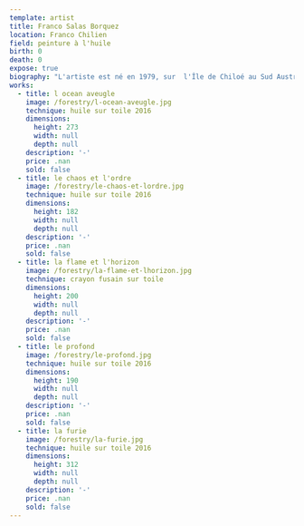 ```yaml
---
template: artist
title: Franco Salas Borquez
location: Franco Chilien
field: peinture à l'huile
birth: 0
death: 0
expose: true
biography: "L'artiste est né en 1979, sur  l'Île de Chiloé au Sud Austral du Chili.\n\nLe travail de Franco Salas-Borquez est le fruit de sa réflexion consciente et inconsciente envers le monde et le caractère amorale de la nature, au delà de la dichotomie du bien et du mal. C'est donc presque naturellement et instinctivement que le peintre développe son travail à travers la thématique de la mer déchainée.\nLorsqu’il peint, Franco fait appel à son intuition pour exercer des gestes chargés de force et de tension. Sa liberté d’artiste s’exprime alors dans toute cette révolte et peu à peu la mer prend vie, les vagues hurlent telles des âmes. Ensuite, l’agitation créatrice laisse place à la patience, telle une méditation qui permet de ressentir l’intensité de l’instant.\_L’étape finale du tableau est une sorte de recommencement, l’artiste se détache de ses peurs et de sa rigueur technique. Avec ces derniers gestes, il dessine la force du vent qui libère la mer de sa propre colère.\nÀ travers le langage universel et poétique de l’artiste, on découvre la peinture comme force créatrice et destructive où seule la beauté peut être sauvée.\n\ntexte de \_Nathalie Tatai-Pogioni"
works:
  - title: l ocean aveugle
    image: /forestry/l-ocean-aveugle.jpg
    technique: huile sur toile 2016
    dimensions:
      height: 273
      width: null
      depth: null
    description: '-'
    price: .nan
    sold: false
  - title: le chaos et l'ordre
    image: /forestry/le-chaos-et-lordre.jpg
    technique: huile sur toile 2016
    dimensions:
      height: 182
      width: null
      depth: null
    description: '-'
    price: .nan
    sold: false
  - title: la flame et l'horizon
    image: /forestry/la-flame-et-lhorizon.jpg
    technique: crayon fusain sur toile
    dimensions:
      height: 200
      width: null
      depth: null
    description: '-'
    price: .nan
    sold: false
  - title: le profond
    image: /forestry/le-profond.jpg
    technique: huile sur toile 2016
    dimensions:
      height: 190
      width: null
      depth: null
    description: '-'
    price: .nan
    sold: false
  - title: la furie
    image: /forestry/la-furie.jpg
    technique: huile sur toile 2016
    dimensions:
      height: 312
      width: null
      depth: null
    description: '-'
    price: .nan
    sold: false
---
```


